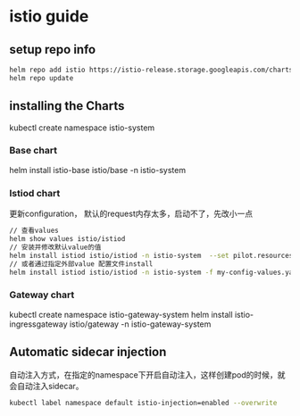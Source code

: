 # istio guide

## setup repo info
```bash
helm repo add istio https://istio-release.storage.googleapis.com/charts
helm repo update
```

## installing the Charts
kubectl create namespace istio-system

### Base chart
helm install istio-base istio/base -n istio-system
### Istiod chart
更新configuration， 默认的request内存太多，启动不了，先改小一点
```bash
// 查看values
helm show values istio/istiod
// 安装并修改默认value的值
helm install istiod istio/istiod -n istio-system  --set pilot.resources.requests.memory=200Mi
// 或者通过指定外部value 配置文件install
helm install istiod istio/istiod -n istio-system -f my-config-values.yaml

```
### Gateway chart
kubectl create namespace istio-gateway-system
helm install istio-ingressgateway istio/gateway -n istio-gateway-system

## Automatic sidecar injection
自动注入方式，在指定的namespace下开启自动注入，这样创建pod的时候，就会自动注入sidecar。

```bash
kubectl label namespace default istio-injection=enabled --overwrite

```




